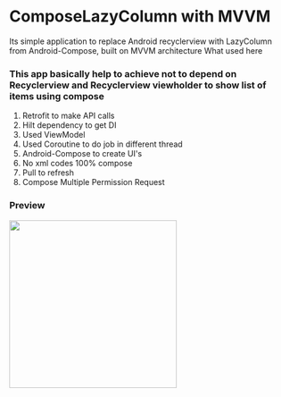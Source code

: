 # ComposeLazyColumn with MVVM

Its simple application  to replace Android recyclerview with LazyColumn from Android-Compose, built on MVVM architecture
What used here

### This app basically help to achieve not to depend on Recyclerview and Recyclerview viewholder to show list of items using compose

1. Retrofit to make API calls
2. Hilt dependency to get DI
3. Used ViewModel 
4. Used Coroutine to do job in different thread
5. Android-Compose to create UI's
6. No xml codes 100% compose
7. Pull to refresh
8. Compose Multiple Permission Request


### Preview
 
<img src="https://github.com/sureshmaidaragi1919/ComposeLazyColumn/assets/28126457/8035ce47-412a-4d7b-8996-541496d1f27e" width="300">
